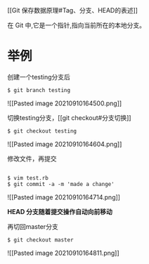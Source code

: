[[Git 保存数据原理#Tag、分支、HEAD的表述]]

在 Git 中,它是一个指针,指向当前所在的本地分支。


# 举例

创建一个testing分支后

```shell
$ git branch testing
```

![[Pasted image 20210910164500.png]]

切换testing分支，[[git checkout#分支切换]]

```shell
$ git checkout testing
```

![[Pasted image 20210910164604.png]]

修改文件，再提交

```shell

$ vim test.rb 
$ git commit -a -m 'made a change'

```

![[Pasted image 20210910164714.png]]


**HEAD 分支随着提交操作自动向前移动**


再切回master分支
```shell
$ git checkout master
```

![[Pasted image 20210910164811.png]]